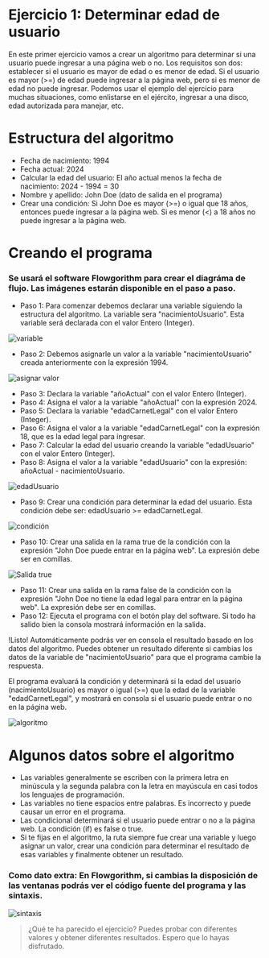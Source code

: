 # Ejercicio 1: Determinar edad de usuario

En este primer ejercicio vamos a crear un algoritmo para determinar si una usuario puede ingresar a una página web o no. Los requisitos son dos: establecer si el usuario es mayor de edad o es menor de edad. Si el usuario es mayor (>=) de edad puede ingresar a la página web, pero si es menor de edad no puede ingresar. Podemos usar el ejemplo del ejercicio para muchas situaciones, como enlistarse en el ejército, ingresar a una disco, edad autorizada para manejar, etc.

# Estructura del algoritmo

* Fecha de nacimiento: 1994
* Fecha actual: 2024
* Calcular la edad del usuario: El año actual menos la fecha de nacimiento: 2024 - 1994 = 30
* Nombre y apellido: John Doe (dato de salida en el programa)
* Crear una condición: Si John Doe es mayor (>=) o igual que 18 años, entonces puede ingresar a la página web. Si es menor (<) a 18 años no puede ingresar a la página web.

# Creando el programa

### Se usará el software Flowgorithm para crear el diagráma de flujo. Las imágenes estarán disponible en el paso a paso.

* Paso 1: Para comenzar debemos declarar una variable siguiendo la estructura del algoritmo. La variable sera "nacimientoUsuario". Esta variable será declarada con el valor Entero (Integer).

![variable](https://thumbs.odycdn.com/7ede637ae02b9da3e37287f2dc91cada.webp)

* Paso 2: Debemos asignarle un valor a la variable "nacimientoUsuario" creada anteriormente con la expresión 1994.

![asignar valor](https://thumbs.odycdn.com/57057d54b1f677add89ff3cfa67cc8f5.webp)

* Paso 3: Declara la variable "añoActual" con el valor Entero (Integer).
* Paso 4: Asigna el valor a la variable "añoActual" con la expresión 2024.
* Paso 5: Declara la variable "edadCarnetLegal" con el valor Entero (Integer).
* Paso 6: Asigna el valor a la variable "edadCarnetLegal" con la expresión 18, que es la edad legal para ingresar.
* Paso 7: Calcular la edad del usuario creando la variable "edadUsuario" con el valor Entero (Integer).
* Paso 8: Asigna el valor a la variable "edadUsuario" con la expresión: añoActual - nacimientoUsuario.

![edadUsuario](https://thumbs.odycdn.com/79bdb0409bf723f8d736fd1020c1bebe.webp)

* Paso 9: Crear una condición para determinar la edad del usuario. Esta condición debe ser: edadUsuario >= edadCarnetLegal.

![condición](https://thumbs.odycdn.com/9d00105b0a578d34a3360d3b76cda443.webp)

* Paso 10: Crear una salida en la rama true de la condición con la expresión "John Doe puede entrar en la página web". La expresión debe ser en comillas.

![Salida true](https://thumbs.odycdn.com/d68f2af1cc7dc98d0826b08ef63fecc9.webp)

* Paso 11: Crear una salida en la rama false de la condición con la expresión "John Doe no tiene la edad legal para entrar en la página web". La expresión debe ser en comillas.
* Paso 12: Ejecuta el programa con el botón play del software. Si todo ha salido bien la consola mostrará información en la salida.

!Listo! Automáticamente podrás ver en consola el resultado basado en los datos del algoritmo. Puedes obtener un resultado diferente si cambias los datos de la variable de "nacimientoUsuario" para que el programa cambie la respuesta.

El programa evaluará la condición y determinará si la edad del usuario (nacimientoUsuario) es mayor o igual (>=) que la edad de la variable "edadCarnetLegal", y mostrará en consola si el usuario puede entrar o no en la página web.

![algoritmo](https://thumbs.odycdn.com/22445a638215554acff841b0a3a5e9bc.webp)

# Algunos datos sobre el algoritmo

* Las variables generalmente se escriben con la primera letra en minúscula y la segunda palabra con la letra en mayúscula en casi todos los lenguajes de programación.
* Las variables no tiene espacios entre palabras. Es incorrecto y puede causar un error en el programa.
* Las condicional determinará si el usuario puede entrar o no a la página web. La condición (if) es false o true.
* Si te fijas en el algoritmo, la ruta siempre fue crear una variable y luego asignar un valor, crear una condición para determinar el resultado de esas variables y finalmente obtener un resultado.

### Como dato extra: En Flowgorithm, si cambias la disposición de las ventanas podrás ver el código fuente del programa y las sintaxis.

![sintaxis](https://thumbs.odycdn.com/154f9e875796e22a5b50213f5f3ca662.webp)

> ¿Qué te ha parecido el ejercicio? Puedes probar con diferentes valores y obtener diferentes resultados. Espero que lo hayas disfrutado.